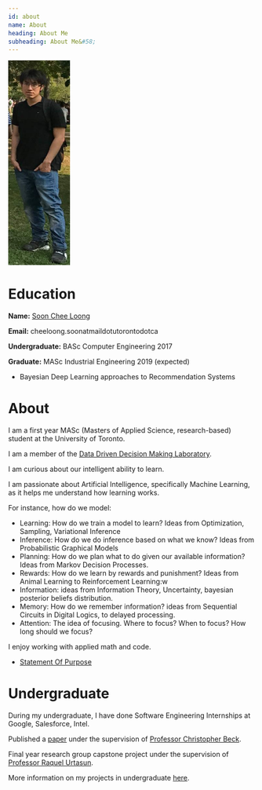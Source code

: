 ```yaml
---
id: about 
name: About
heading: About Me
subheading: About Me&#58; 
---
```

<img src="images/pic.png" alt="hi" class="inline"/>

# Education 

**Name:** [Soon Chee Loong](http://scheeloong.github.io)

**Email:** cheeloong.soonatmaildotutorontodotca 

**Undergraduate:**  BASc Computer Engineering 2017

**Graduate:**  MASc Industrial Engineering 2019 (expected)

* Bayesian Deep Learning approaches to Recommendation Systems

# About

I am a first year MASc (Masters of Applied Science, research-based) student at the University of Toronto.

I am a member of the [Data Driven Decision Making Laboratory](http://d3m.mie.utoronto.ca/members/).

I am curious about our intelligent ability to learn.

I am passionate about Artificial Intelligence, specifically Machine Learning, as it helps me understand how learning works.

For instance, how do we model:
* Learning: How do we train a model to learn? Ideas from Optimization, Sampling, Variational Inference
* Inference: How do we do inference based on what we know? Ideas from Probabilistic Graphical Models 
* Planning: How do we plan what to do given our available information? Ideas from Markov Decision Processes.
* Rewards: How do we learn by rewards and punishment? Ideas from Animal Learning to Reinforcement Learning:w 
* Information: ideas from Information Theory, Uncertainty, bayesian posterior beliefs distribution.
* Memory: How do we remember information? ideas from Sequential Circuits in Digital Logics, to delayed processing. 
* Attention: The idea of focusing. Where to focus? When to focus? How long should we focus? 

I enjoy working with applied math and code. 

* [Statement Of Purpose](./pdf/statementOfPurposeUofTMIE.pdf)

# Undergraduate 

During my undergraduate, I have done Software Engineering Internships at Google, Salesforce, Intel. 

Published a [paper](https://link.springer.com/article/10.1007/s10601-016-9238-x) under the supervision of [Professor Christopher Beck](https://www.mie.utoronto.ca/mie/faculty/beck).

Final year research group capstone project under the supervision of [Professor Raquel Urtasun](http://www.cs.toronto.edu/~urtasun/).

More information on my projects in undergraduate [here](http://www.sooncheeloong.com).
